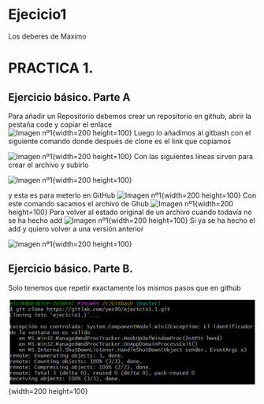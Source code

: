 # Ejecicio1
Los deberes de Maximo 
# PRACTICA 1. 
## Ejercicio básico. Parte A
Para añadir un Repositorio debemos crear un repositorio en github, abrir la pestaña code y copiar el enlace  
![Imagen nº1](image1.png){width=200 height=100}
Luego lo añadimos al gitbash con el siguiente comando donde después de clone es el link que copiamos 

![Imagen nº1](image2.png){width=200 height=100}
Con las siguientes líneas sirven para crear el archivo y subirlo 


![Imagen nº1](image3.png){width=200 height=100}

y esta es para meterlo en GitHub
![Imagen nº1](image4.png){width=200 height=100}
Con este comando sacamos el archivo de Ghub
![Imagen nº1](image5.png){width=200 height=100}
Para volver al estado original de un archivo cuando todavía no se ha hecho add
![Imagen nº1](image6.png){width=200 height=100}
Si ya se ha hecho el add y quiero volver a una versión anterior

![Imagen nº1](image7.png){width=200 height=100}
## Ejercicio básico. Parte B.
Solo tenemos que repetir exactamente los mismos pasos que en github

![Imagen nº1](image.png){width=200 height=100}
